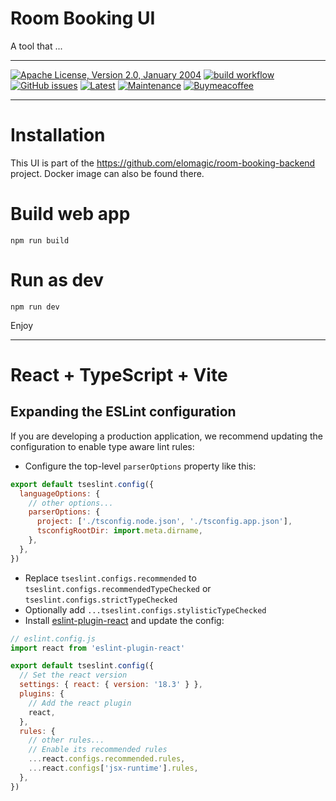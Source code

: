 # Room Booking UI

A tool that ...

---

[![Apache License, Version 2.0, January 2004](https://img.shields.io/github/license/apache/maven.svg?label=License)][license]
[![build workflow](https://github.com/elomagic/room-booking-ui/actions/workflows/release.yml/badge.svg)](https://github.com/elomagic/room-booking-ui/actions)
[![GitHub issues](https://img.shields.io/github/issues-raw/elomagic/room-booking-ui)](https://github.com/elomagic/room-booking-ui/issues)
[![Latest](https://img.shields.io/github/release/elomagic/room-booking-ui.svg)](https://github.com/elomagic/room-booking-ui/releases)
[![Maintenance](https://img.shields.io/badge/Maintained%3F-yes-green.svg)](https://github.com/elomagic/room-booking-ui/graphs/commit-activity)
[![Buymeacoffee](https://badgen.net/badge/icon/buymeacoffee?icon=buymeacoffee&label)](https://www.buymeacoffee.com/elomagic)

---

# Installation

This UI is part of the https://github.com/elomagic/room-booking-backend project. Docker image can also be found there.

# Build web app

```commandline
npm run build
```

# Run as dev

```commandline
npm run dev
```

Enjoy

---

# React + TypeScript + Vite

## Expanding the ESLint configuration

If you are developing a production application, we recommend updating the configuration to enable type aware lint rules:

- Configure the top-level `parserOptions` property like this:

```js
export default tseslint.config({
  languageOptions: {
    // other options...
    parserOptions: {
      project: ['./tsconfig.node.json', './tsconfig.app.json'],
      tsconfigRootDir: import.meta.dirname,
    },
  },
})
```

- Replace `tseslint.configs.recommended` to `tseslint.configs.recommendedTypeChecked` or `tseslint.configs.strictTypeChecked`
- Optionally add `...tseslint.configs.stylisticTypeChecked`
- Install [eslint-plugin-react](https://github.com/jsx-eslint/eslint-plugin-react) and update the config:

```js
// eslint.config.js
import react from 'eslint-plugin-react'

export default tseslint.config({
  // Set the react version
  settings: { react: { version: '18.3' } },
  plugins: {
    // Add the react plugin
    react,
  },
  rules: {
    // other rules...
    // Enable its recommended rules
    ...react.configs.recommended.rules,
    ...react.configs['jsx-runtime'].rules,
  },
})
```

[license]: https://www.apache.org/licenses/LICENSE-2.0
